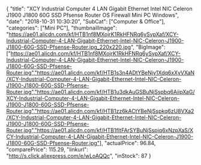 {
	"title": "XCY Industrial Computer 4 LAN Gigabit Ethernet Intel NIC Celeron J1900 J1800 60G SSD Pfsense Router OS Firewall Mini PC Windows",
	"date": "2018-10-31 10:30:20",
	"SubCat": ["Computer & Office"],
	"categories": ["Mini PC"],
	"thumbnailImage": "https://ae01.alicdn.com/kf/HTB1nf8MXojrK1RkHFNRq6ySvpXaf/XCY-Industrial-Computer-4-LAN-Gigabit-Ethernet-Intel-NIC-Celeron-J1900-J1800-60G-SSD-Pfsense-Router.jpg_220x220.jpg",
	"BigImage": ["https://ae01.alicdn.com/kf/HTB1nf8MXojrK1RkHFNRq6ySvpXaf/XCY-Industrial-Computer-4-LAN-Gigabit-Ethernet-Intel-NIC-Celeron-J1900-J1800-60G-SSD-Pfsense-Router.jpg","https://ae01.alicdn.com/kf/HTB1s3n4ADtYBeNjy1Xdq6xXyVXaN/XCY-Industrial-Computer-4-LAN-Gigabit-Ethernet-Intel-NIC-Celeron-J1900-J1800-60G-SSD-Pfsense-Router.jpg","https://ae01.alicdn.com/kf/HTB1u3dkAuGSBuNjSspbq6AiipXaG/XCY-Industrial-Computer-4-LAN-Gigabit-Ethernet-Intel-NIC-Celeron-J1900-J1800-60G-SSD-Pfsense-Router.jpg","https://ae01.alicdn.com/kf/HTB1zz6kACtYBeNjSspkq6zU8VXa2/XCY-Industrial-Computer-4-LAN-Gigabit-Ethernet-Intel-NIC-Celeron-J1900-J1800-60G-SSD-Pfsense-Router.jpg","https://ae01.alicdn.com/kf/HTB1fItFArSYBuNjSspiq6xNzpXaS/XCY-Industrial-Computer-4-LAN-Gigabit-Ethernet-Intel-NIC-Celeron-J1900-J1800-60G-SSD-Pfsense-Router.jpg"],
	"actualPrice": 96.84,
	"comparePrice": 115.29,
	"linkurl": "http://s.click.aliexpress.com/e/wLoAQQc",
	"inStock": 87
}
